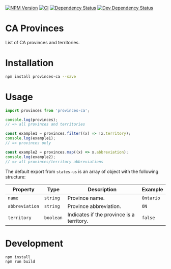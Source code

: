 [![NPM Version](https://badge.fury.io/js/provinces-ca.svg)](https://badge.fury.io/js/provinces-ca)
[![CI](https://github.com/justinlettau/provinces-ca/workflows/CI/badge.svg)](https://github.com/justinlettau/provinces-ca/actions)
[![Dependency Status](https://david-dm.org/justinlettau/provinces-ca.svg)](https://david-dm.org/justinlettau/provinces-ca)
[![Dev Dependency Status](https://david-dm.org/justinlettau/provinces-ca/dev-status.svg)](https://david-dm.org/justinlettau/provinces-ca?type=dev)

# CA Provinces

List of CA provinces and territories.

# Installation

```bash
npm install provinces-ca --save
```

# Usage

```js
import provinces from 'provinces-ca';

console.log(provinces);
// => all provinces and territories

const example1 = provinces.filter((x) => !x.territory);
console.log(example1);
// => provinces only

const example2 = provinces.map((x) => x.abbreviation);
console.log(example2);
// => all provinces/territory abbreviations
```

The default export from `states-us` is an array of object with the following structure:

| Property       | Type      | Description                               | Example   |
| -------------- | --------- | ----------------------------------------- | --------- |
| `name`         | `string`  | Province name.                            | `Ontario` |
| `abbreviation` | `string`  | Province abbreviation.                    | `ON`      |
| `territory`    | `boolean` | Indicates if the province is a territory. | `false`   |

# Development

```
npm install
npm run build
```
